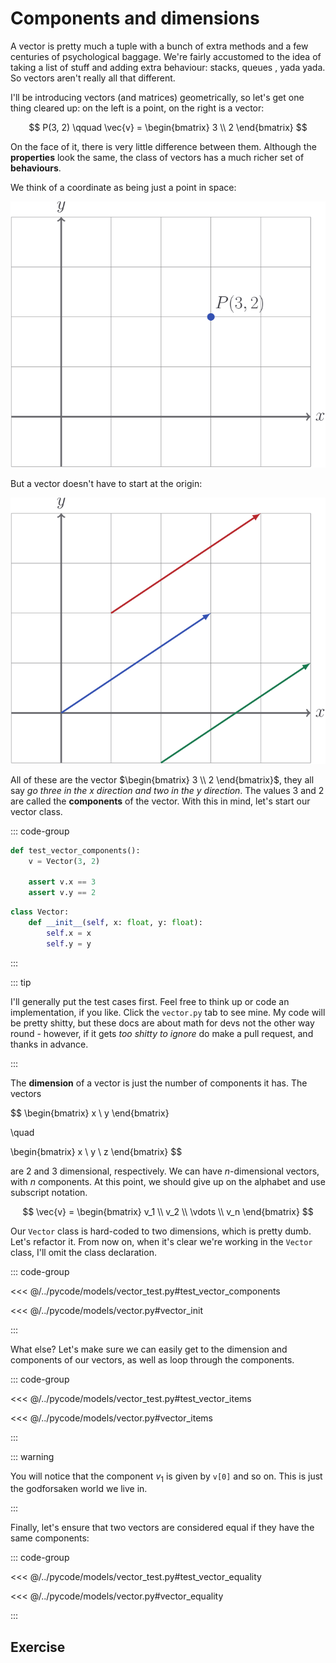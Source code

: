 # Components and dimensions

A vector is pretty much a tuple with a bunch of extra methods and a few
centuries of psychological baggage. We're fairly accustomed to the idea of
taking a list of stuff and adding extra behaviour: stacks, queues , yada yada.
So vectors aren't really all that different.

I'll be introducing vectors (and matrices) geometrically, so let's get one thing
cleared up: on the left is a point, on the right is a vector:

$$
P(3, 2) \qquad \vec{v} = \begin{bmatrix} 3 \\ 2 \end{bmatrix}
$$

On the face of it, there is very little difference between them. Although the
**properties** look the same, the class of vectors has a much richer set of
**behaviours**.

We think of a coordinate as being just a point in space:

![](../../images/point-in-space.svg)

But a vector doesn't have to start at the origin:

![](../../images/basic-vector.svg)

All of these are the vector $\begin{bmatrix} 3 \\ 2 \end{bmatrix}$, they all say
_go three in the $x$ direction and two in the $y$ direction_. The values $3$ and
$2$ are called the **components** of the vector. With this in mind, let's start
our vector class.

::: code-group

```python [vector_test.py]
def test_vector_components():
    v = Vector(3, 2)

    assert v.x == 3
    assert v.y == 2
```

```python [vector.py]
class Vector:
    def __init__(self, x: float, y: float):
        self.x = x
        self.y = y
```

:::

::: tip

I'll generally put the test cases first. Feel free to think up or code an
implementation, if you like. Click the `vector.py` tab to see mine. My code will
be pretty shitty, but these docs are about math for devs not the other way
round - however, if it gets _too shitty to ignore_ do make a pull request, and
thanks in advance.

:::

The **dimension** of a vector is just the number of components it has. The
vectors

$$
\begin{bmatrix}
x \\ y
\end{bmatrix}

\quad

\begin{bmatrix}
x \\ y \\ z
\end{bmatrix}
$$

are $2$ and $3$ dimensional, respectively. We can have $n$-dimensional vectors,
with $n$ components. At this point, we should give up on the alphabet and use
subscript notation.

$$
\vec{v} = \begin{bmatrix}
v_1 \\ v_2 \\ \vdots \\ v_n
\end{bmatrix}
$$

Our `Vector` class is hard-coded to two dimensions, which is pretty dumb. Let's
refactor it. From now on, when it's clear we're working in the `Vector` class,
I'll omit the class declaration.

::: code-group

<<< @/../pycode/models/vector_test.py#test_vector_components

<<< @/../pycode/models/vector.py#vector_init

:::

What else? Let's make sure we can easily get to the dimension and components of
our vectors, as well as loop through the components.

::: code-group

<<< @/../pycode/models/vector_test.py#test_vector_items

<<< @/../pycode/models/vector.py#vector_items

:::

::: warning

You will notice that the component $v_1$ is given by `v[0]` and so on. This is
just the godforsaken world we live in.

:::

Finally, let's ensure that two vectors are considered equal if they have the
same components:

::: code-group

<<< @/../pycode/models/vector_test.py#test_vector_equality

<<< @/../pycode/models/vector.py#vector_equality

:::

## Exercise

<Exercise id="components-and-dimensions" />
